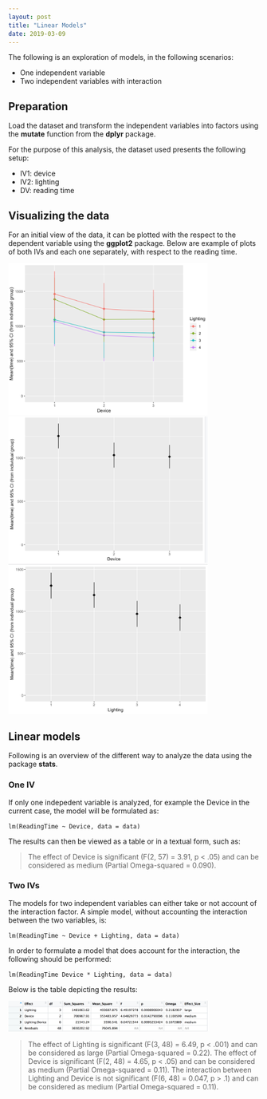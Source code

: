 ```yaml
---
layout: post
title: "Linear Models"
date: 2019-03-09
---
```

The following is an exploration of models, in the following scenarios:
* One independent variable
* Two independent variables with interaction

## Preparation
Load the dataset and transform the independent variables into factors using the **mutate** function from the **dplyr** package.

For the purpose of this analysis, the dataset used presents the following setup:
* IV1: device
* IV2: lighting
* DV: reading time

## Visualizing the data
For an initial view of the data, it can be plotted with the respect to the dependent variable using the **ggplot2** package. Below are example of plots of both IVs and each one separately, with respect to the reading time.

<img src="/assets/images/device_lighting.png" width="400">
<img src="/assets/images/device.png" width="400">
<img src="/assets/images/lighting.png" width="400">

## Linear models
Following is an overview of the different way to analyze the data using the package **stats**.

### One IV
If only one indepedent variable is analyzed, for example the Device in the current case, the model will be formulated as:
```
lm(ReadingTime ~ Device, data = data)
```

The results can then be viewed as a table or in a textual form, such as:
> The effect of Device is significant (F(2, 57) = 3.91, p < .05) and can be considered as medium (Partial Omega-squared = 0.090).

### Two IVs
The models for two independent variables can either take or not account of the interaction factor. A simple model, without accounting the interaction between the two variables, is:
```
lm(ReadingTime ~ Device + Lighting, data = data)
```
In order to formulate a model that does account for the interaction, the following should be performed:
```
lm(ReadingTime Device * Lighting, data = data)
```

Below is the table depicting the results: 

<img src="/assets/images/anova_interaction.png" width="400">

> The effect of Lighting is significant (F(3, 48) = 6.49, p < .001) and can be considered as large (Partial Omega-squared = 0.22). The effect of Device is significant (F(2, 48) = 4.65, p < .05) and can be considered as medium (Partial Omega-squared = 0.11). The interaction between Lighting and Device is not significant (F(6, 48) = 0.047, p > .1) and can be considered as medium (Partial Omega-squared = 0.11).